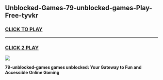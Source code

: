 
## Unblocked-Games-79-unblocked-games-Play-Free-tyvkr
<h3>
<a href="https://premium76.site?title=79-unblocked-games&ref=21A">CLICK TO PLAY</a></h3>
<hr>

<h3>
<a href="https://premium76.site?title=79-unblocked-games&ref=21A">CLICK 2 PLAY</a>
  
</h3>

<a href="https://premium76.site?title=79-unblocked-games&ref=21A"><img src="https://clearcache.store/games.png"></a>


**79-unblocked-games games unblocked: Your Gateway to Fun and Accessible Online Gaming**
